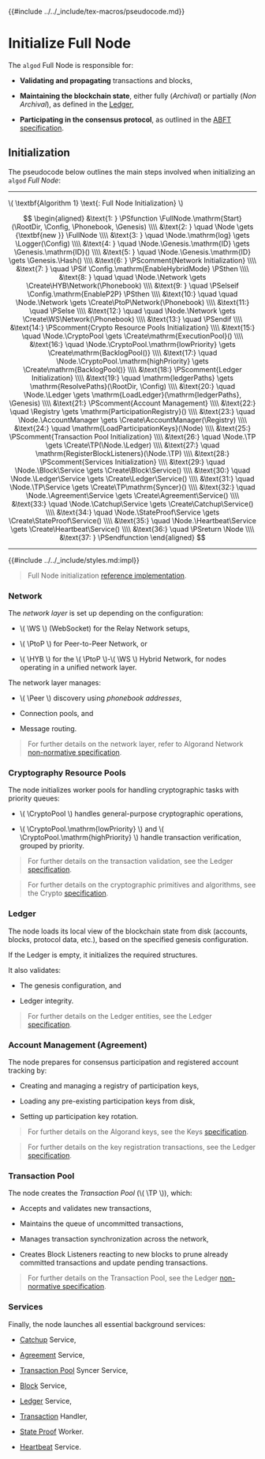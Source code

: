 {{#include ../../_include/tex-macros/pseudocode.md}}

$$
\newcommand \RootDir {\mathrm{rootDir}}
\newcommand \Config {\mathrm{nodeConfig}}
\newcommand \Phonebook {\mathrm{phonebookAddrs}}
\newcommand \Genesis {\mathrm{genesisBlock}}
\newcommand \Node {\mathrm{node}}
\newcommand \FullNode {\mathrm{FullNode}}
\newcommand \Logger {\mathrm{Logger}}
\newcommand \Hash {\mathrm{Hash}}
\newcommand \Network {\mathrm{Network}}
\newcommand \WS {\mathrm{WS}}
\newcommand \PtoP {\mathrm{P2P}}
\newcommand \HYB {\mathrm{HYB}}
\newcommand \Peer {\mathrm{Peer}}
\newcommand \CryptoPool {\mathrm{CryptoPool}}
\newcommand \Registry {\mathrm{Registry}}
\newcommand \Ledger {\mathrm{Ledger}}
\newcommand \Block {\mathrm{Block}}
\newcommand \Agreement {\mathrm{Agreement}}
\newcommand \AccountManager {\mathrm{AccountManager}}
\newcommand \StateProof {\mathrm{StateProof}}
\newcommand \Heartbeat {\mathrm{Heartbeat}}
\newcommand \TP {\mathrm{TxPool}}
\newcommand \Catchup {\mathrm{Catchup}}
\newcommand \Service {\mathrm{Service}}
\newcommand \Create {\mathrm{Create}}
$$

# Initialize Full Node

The `algod` Full Node is responsible for:

- **Validating and propagating** transactions and blocks,

- **Maintaining the blockchain state**, either fully (_Archival_) or partially (_Non
Archival_), as defined in the [Ledger](../../ledger/ledger-overview.md),

- **Participating in the consensus protocol**, as outlined in the [ABFT specification](../../abft/abft.md).

## Initialization

The pseudocode below outlines the main steps involved when initializing an `algod`
_Full Node_:

---

\\( \textbf{Algorithm 1} \text{: Full Node Initialization} \\)

<!-- markdownlint-disable MD013 -->
$$
\begin{aligned}
&\text{1: } \PSfunction \FullNode.\mathrm{Start}(\RootDir, \Config, \Phonebook, \Genesis) \\\\
&\text{2: } \quad \Node \gets {\textbf{new }} \FullNode \\\\
&\text{3: } \quad \Node.\mathrm{log} \gets \Logger(\Config) \\\\
&\text{4: } \quad \Node.\Genesis.\mathrm{ID} \gets \Genesis.\mathrm{ID}() \\\\
&\text{5: } \quad \Node.\Genesis.\mathrm{ID} \gets \Genesis.\Hash() \\\\
&\text{6: } \PScomment{Network Initialization} \\\\
&\text{7: } \quad \PSif \Config.\mathrm{EnableHybridMode} \PSthen \\\\
&\text{8: } \quad \quad \Node.\Network \gets \Create\HYB\Network(\Phonebook) \\\\
&\text{9: } \quad \PSelseif \Config.\mathrm{EnableP2P} \PSthen \\\\
&\text{10:} \quad \quad \Node.\Network \gets \Create\PtoP\Network(\Phonebook) \\\\
&\text{11:} \quad \PSelse \\\\
&\text{12:} \quad \quad \Node.\Network \gets \Create\WS\Network(\Phonebook) \\\\
&\text{13:} \quad \PSendif \\\\
&\text{14:} \PScomment{Crypto Resource Pools Initialization} \\\\
&\text{15:} \quad \Node.\CryptoPool \gets \Create\mathrm{ExecutionPool}() \\\\
&\text{16:} \quad \Node.\CryptoPool.\mathrm{lowPriority} \gets \Create\mathrm{BacklogPool()} \\\\
&\text{17:} \quad \Node.\CryptoPool.\mathrm{highPriority} \gets \Create\mathrm{BacklogPool()} \\\\
&\text{18:} \PScomment{Ledger Initialization} \\\\
&\text{19:} \quad \mathrm{ledgerPaths} \gets \mathrm{ResolvePaths}(\RootDir, \Config) \\\\
&\text{20:} \quad \Node.\Ledger \gets \mathrm{LoadLedger}(\mathrm{ledgerPaths}, \Genesis) \\\\
&\text{21:} \PScomment{Account Management} \\\\
&\text{22:} \quad \Registry \gets \mathrm{ParticipationRegistry}() \\\\
&\text{23:} \quad \Node.\AccountManager \gets \Create\AccountManager(\Registry) \\\\
&\text{24:} \quad \mathrm{LoadParticipationKeys}(\Node) \\\\
&\text{25:} \PScomment{Transaction Pool Initialization} \\\\
&\text{26:} \quad \Node.\TP \gets \Create\TP(\Node.\Ledger) \\\\
&\text{27:} \quad \mathrm{RegisterBlockListeners}(\Node.\TP) \\\\
&\text{28:} \PScomment{Services Initialization} \\\\
&\text{29:} \quad \Node.\Block\Service \gets \Create\Block\Service() \\\\
&\text{30:} \quad \Node.\Ledger\Service \gets \Create\Ledger\Service() \\\\
&\text{31:} \quad \Node.\TP\Service \gets \Create\TP\mathrm{Syncer}() \\\\
&\text{32:} \quad \Node.\Agreement\Service \gets \Create\Agreement\Service() \\\\
&\text{33:} \quad \Node.\Catchup\Service \gets \Create\Catchup\Service() \\\\
&\text{34:} \quad \Node.\StateProof\Service \gets \Create\StateProof\Service() \\\\
&\text{35:} \quad \Node.\Heartbeat\Service \gets \Create\Heartbeat\Service() \\\\
&\text{36:} \quad \PSreturn \Node \\\\
&\text{37: } \PSendfunction
\end{aligned}
$$
<!-- markdownlint-enable MD013 -->

---

{{#include ../../_include/styles.md:impl}}
> Full Node initialization [reference implementation](https://github.com/algorand/go-algorand/blob/e60d3ddd1d63e60f32bda6935554b34fdb0e1515/node/node.go#L184-L347).

### Network

The _network layer_ is set up depending on the configuration:

- \\( \WS \\) (WebSocket) for the Relay Network setups,

- \\( \PtoP \\) for Peer-to-Peer Network, or

- \\( \HYB \\) for the \\( \PtoP \\)-\\( \WS \\) Hybrid Network, for nodes operating
in a unified network layer.

The network layer manages:

- \\( \Peer \\) discovery using _phonebook addresses_,

- Connection pools, and

- Message routing.

> For further details on the network layer, refer to Algorand Network [non-normative specification](../../network/network-overview.md).

### Cryptography Resource Pools

The node initializes worker pools for handling cryptographic tasks with priority
queues:

- \\( \CryptoPool \\) handles general-purpose cryptographic operations,

- \\( \CryptoPool.\mathrm{lowPriority} \\) and \\( \CryptoPool.\mathrm{highPriority} \\)
handle transaction verification, grouped by priority.

> For further details on the transaction validation, see the Ledger [specification](../../ledger/ledger-overview.md).

> For further details on the cryptographic primitives and algorithms, see the Crypto [specification](../../crypto/crypto.md).

### Ledger

The node loads its local view of the blockchain state from disk (accounts, blocks, protocol data, etc.),
based on the specified genesis configuration.

If the Ledger is empty, it initializes the required structures.

It also validates:

- The genesis configuration, and

- Ledger integrity.

> For further details on the Ledger entities, see the Ledger [specification](../../ledger/ledger-overview.md).

### Account Management (Agreement)

The node prepares for consensus participation and registered account tracking by:

- Creating and managing a registry of participation keys,

- Loading any pre-existing participation keys from disk,

- Setting up participation key rotation.

> For further details on the Algorand keys, see the Keys [specification](../../keys/keys-overview.md).

> For further details on the key registration transactions, see the Ledger [specification](../../ledger/ledger-overview.md).

### Transaction Pool

The node creates the _Transaction Pool_ (\\( \TP \\)), which:

- Accepts and validates new transactions,

- Maintains the queue of uncommitted transactions,

- Manages transaction synchronization across the network,

- Creates Block Listeners reacting to new blocks to prune already committed transactions
and update pending transactions.

> For further details on the Transaction Pool, see the Ledger [non-normative specification](../../ledger/non-normative/ledger-nn-txpool.md).

### Services

Finally, the node launches all essential background services:

<!-- TODO: Fix links once all chapters are finalized -->

- [Catchup](./node-nn-sync.md) Service,

- [Agreement](../../abft/abft.md) Service,

- [Transaction Pool](../../ledger/non-normative/ledger-nn-txpool.md) Syncer Service,

- [Block](../../ledger/ledger-block.md) Service,

- [Ledger](../../ledger/ledger.md) Service,

- [Transaction](../../ledger/ledger-transactions.md) Handler,

- [State Proof](../../crypto/crypto-state-proofs.md) Worker.

- [Heartbeat](../../ledger/ledger-txn-heartbeat.md) Service.

